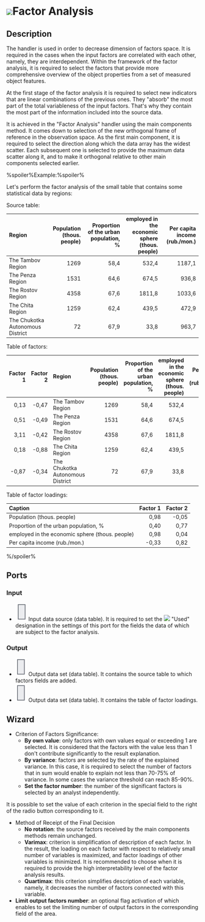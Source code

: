 # ![ ](../../images/icons/components/factor-analysis_default.svg)Factor Analysis

## Description

The handler is used in order to decrease dimension of factors space. It is required in the cases when the input factors are correlated with each other, namely, they are interdependent. Within the framework of the factor analysis, it is required to select the factors that provide more comprehensive overview of the object properties from a set of measured object features.

At the first stage of the factor analysis it is required to select new indicators that are linear combinations of the previous ones. They "absorb" the most part of the total variableness of the input factors. That's why they contain the most part of the information included into the source data.

It is achieved in the "Factor Analysis" handler using the main components method. It comes down to selection of the new orthogonal frame of reference in the observation space. As the first main component, it is required to select the direction along which the data array has the widest scatter. Each subsequent one is selected to provide the maximum data scatter along it, and to make it orthogonal relative to other main components selected earlier.

%spoiler%Example:%spoiler%

Let's perform the factor analysis of the small table that contains some statistical data by regions:

Source table:

| Region | Population (thous. people) | Proportion of the urban population, % | employed in the economic sphere (thous. people) | Per capita income (rub./mon.) |
| :-------- | --------: | --------: | --------: | --------: |
| The Tambov Region | 1269 | 58,4 | 532,4 | 1187,1 |
| The Penza Region | 1531 | 64,6 | 674,5 | 936,8 |
| The Rostov Region | 4358 | 67,6 | 1811,8 | 1033,6 |
| The Chita Region | 1259 | 62,4 | 439,5 | 472,9 |
| The Chukotka Autonomous District | 72 | 67,9 | 33,8 | 963,7 |

Table of factors:

| Factor 1 | Factor 2 | Region | Population (thous. people) | Proportion of the urban population, % | employed in the economic sphere (thous. people) | Per capita income (rub./mon.) |
| -------------: | -------------: | :------------ | ------------------------------------: | ---------------------------------------------------: | ------------------------------------------------------: | ----------------------------------------------------: |
| 0,13 | -0,47 | The Tambov Region | 1269 | 58,4 | 532,4 | 1187,1 |
| 0,51 | -0,49 | The Penza Region | 1531 | 64,6 | 674,5 | 936,8 |
| 3,11 | -0,42 | The Rostov Region | 4358 | 67,6 | 1811,8 | 1033,6 |
| 0,18 | -0,88 | The Chita Region | 1259 | 62,4 | 439,5 | 472,9 |
| -0,87 | -0,34 | The Chukotka Autonomous District | 72 | 67,9 | 33,8 | 963,7 |

Table of factor loadings:

| Caption | Factor 1 | Factor 2 |
| :---------- | -------------: | -------------: |
| Population (thous. people) | 0,98 | -0,05 |
| Proportion of the urban population, % | 0,40 | 0,77 |
| employed in the economic sphere (thous. people) | 0,98 | 0,04 |
| Per capita income (rub./mon.) | -0,33 | 0,82 |

%/spoiler%

## Ports

### Input

* ![ ](../../images/icons/app/node/ports/inputs/table_inactive.svg) Input data source (data table). It is required to set the ![ ](../../images/icons/usage-types/active_default.svg) "Used" designation in the settings of this port for the fields the data of which are subject to the factor analysis.

### Output

* ![ ](../../images/icons/app/node/ports/outputs/table_inactive.svg) Output data set (data table). It contains the source table to which factors fields are added.
* ![ ](../../images/icons/app/node/ports/outputs/table_inactive.svg) Output data set (data table). It contains the table of factor loadings.

## Wizard

* Criterion of Factors Significance:
   * **By own value**: only factors with own values equal or exceeding 1 are selected. It is considered that the factors with the value less than 1 don't contribute significantly to the result explanation.
   * **By variance**: factors are selected by the rate of the explained variance. In this case, it is required to select the number of factors that in sum would enable to explain not less than 70-75% of variance. In some cases the variance threshold can reach 85-90%.
   * **Set the factor number**: the number of the significant factors is selected by an analyst independently.

It is possible to set the value of each criterion in the special field to the right of the radio button corresponding to it.

* Method of Receipt of the Final Decision
   * **No rotation**: the source factors received by the main components methods remain unchanged.
   * **Varimax**: criterion is simplification of description of each factor. In the result, the loading on each factor with respect to relatively small number of variables is maximized, and factor loadings of other variables is minimized. It is recommended to choose when it is required to provide the high interpretability level of the factor analysis results.
   * **Quartimax**: this criterion simplifies description of each variable, namely, it decreases the number of factors connected with this variable.
* **Limit output factors number**: an optional flag activation of which enables to set the limiting number of output factors in the corresponding field of the area.
